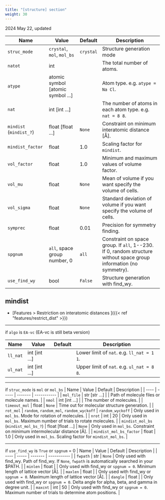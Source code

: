 ```yaml
---
title: "[structure] section"
weight: 30
---
```


2024 May 22, updated

| Name | Value | Default | Description |
| ---- | ----- | ------- | ----------- |
| `struc_mode` | `crystal`, `mol`, `mol_bs` | `crystal`   | Structure generation mode |
| `natot` | int |  | The total number of atoms. |
| `atype` | atomic symbol [atomic symbol ...] |   | Atom type. e.g. `atype = Na Cl`. |
| `nat`   | int [int ...] |   | The number of atoms in each atom type. e.g. `nat = 8 8`. |
| `mindist` (`mindist_?`)   | float [float ...] | `None` | Constraint on minimum interatomic distance [Å]. |
| `mindist_factor` | float | 1.0 | Scaling factor for `mindist`. |
| `vol_factor`  | float | 1.0 | Minimum and maximum values of volume factor. |
| `vol_mu`   | float | `None` | Mean of volume if you want specify the volume of cells. |
| `vol_sigma`| float | `None` | Standard deviation of volume if you want specify the volume of cells. |
| `symprec`   | float | 0.01 | Precision for symmetry finding. |
| `spgnum`   | `all`, space group number, 0 | `all` | Constraint on space group. If `all`, 1--230. If 0, random structure without space group information (no symmetry). |
| `use_find_wy`  | bool | `False` | Structure generation with find_wy. |

## mindist
- [Features > Restriction on interatomic distances ]({{< ref "features/restrict_dist" >}})

---------

if `algo` is `EA-vc`
(EA-vc is still beta version)

| Name | Value | Default | Description |
| ---- | ----- | ------- | ----------- |
| `ll_nat`   | int [int ...] |   | Lower limit of `nat`. e.g. `ll_nat = 1 1`. |
| `ul_nat`   | int [int ...] |   | Upper limit of `nat`. e.g. `ul_nat = 8 8`. |

----------------

if `struc_mode` is `mol` or `mol_bs`
| Name | Value | Default | Description |
| ---- | ----- | ------- | ----------- |
| `mol_file`  | str [str ...] |  | Path of molecule files or molecule names. |
| `nmol`      | int [int ...] |  | The number of molecules. |
| `timeout_mol` | float | `None` | Time out for molecular structure generation. |
| `rot_mol`   | `random`, `random_mol`, `random_wyckoff` | `random_wyckoff` | Only used in `mol_bs`. Mode for rotation of molecules. |
| `nrot`   | int | 20 | Only used in `mol_bs`. Maximum number of trials to rotate molecules. |
| `mindist_mol_bs` (`mindist_mol_bs_?`)   | float [float ...] | `None` | Only used in `mol_bs`. Constraint on minimum intermolecular distance [Å]. |
| `mindist_mol_bs_factor` | float | 1.0 | Only used in `mol_bs`. Scaling factor for `mindist_mol_bs`. |

------------------

if `use_find_wy` is `True` or `spgnum` = 0
| Name | Value | Default | Description |
| ---- | ----- | ------- | ----------- |
| `fwpath`  | str | `None` | Only used with find_wy. Path of find_wy. If `None`, `fwpath` is automatically searched in your $PATH. |
| `minlen`   | float |  | Only used with find_wy or `spgnum = 0`. Minimum length of lattice vector [Å]. |
| `maxlen`   | float |  | Only used with find_wy or `spgnum = 0`. Maximum length of lattice vector [Å]. |
| `dangle`   | float |  | Only used with find_wy or `spgnum = 0`. Delta angle for alpha, beta, and gamma in degree unit. |
| `maxcnt`   | int | 50 |  Only used with find_wy or `spgnum = 0`. Maximum number of trials to determine atom positions. |


